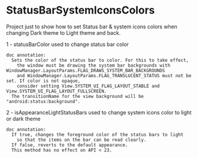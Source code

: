 # StatusBarSystemIconsColors

Project just to show how to set Status bar & system icons colors
when changing Dark theme to Light theme and back.

1 - statusBarColor used to change status bar color

    doc annotation:
      Sets the color of the status bar to color. For this to take effect, 
        the window must be drawing the system bar backgrounds with WindowManager.LayoutParams.FLAG_DRAWS_SYSTEM_BAR_BACKGROUNDS 
        and WindowManager.LayoutParams.FLAG_TRANSLUCENT_STATUS must not be set. If color is not opaque, 
        consider setting View.SYSTEM_UI_FLAG_LAYOUT_STABLE and View.SYSTEM_UI_FLAG_LAYOUT_FULLSCREEN.
      The transitionName for the view background will be "android:status:background".

2 - isAppearanceLightStatusBars used to change system icons color to light or dark theme
    
    doc annotation:
      If true, changes the foreground color of the status bars to light
        so that the items on the bar can be read clearly.
      If false, reverts to the default appearance.
      This method has no effect on API < 23.
